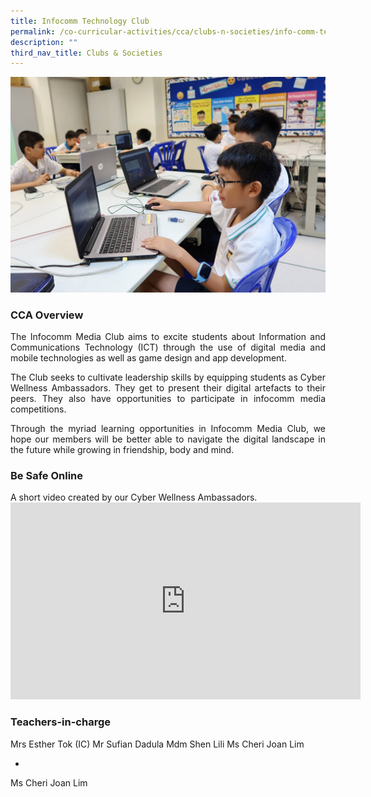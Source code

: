 ```yaml
---
title: Infocomm Technology Club
permalink: /co-curricular-activities/cca/clubs-n-societies/info-comm-technology-club/
description: ""
third_nav_title: Clubs & Societies
---
```

![](/images/P3%20Media%20Club.jpg)

### CCA Overview    

<p style="text-align: justify;">The Infocomm Media Club aims to excite students about Information and Communications Technology (ICT) through the use of digital media and mobile technologies as well as game design and app development. 

</p><p style="text-align: justify;">The Club seeks to cultivate leadership skills by equipping students as Cyber Wellness Ambassadors. They get to present their digital artefacts to their peers. They also have opportunities to participate in infocomm media competitions.  

</p><p style="text-align: justify;">Through the myriad learning opportunities in Infocomm Media Club, we hope our members will be better able to navigate the digital landscape in the future while growing in friendship, body and mind.

### Be Safe Online

</p><p>A short video created by our Cyber Wellness Ambassadors.
<iframe allowfullscreen="" allow="accelerometer; autoplay; clipboard-write; encrypted-media; gyroscope; picture-in-picture; web-share" frameborder="0" title="YouTube video player" src="https://www.youtube.com/embed/qN6NpTTNcss" height="315" width="560"></iframe>



### Teachers-in-charge

Mrs Esther Tok (IC)
Mr Sufian Dadula
Mdm Shen Lili
Ms Cheri Joan Lim

*

Ms Cheri Joan Lim